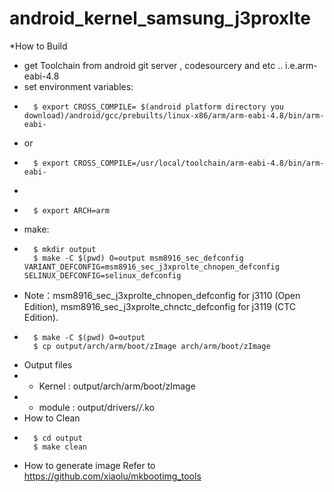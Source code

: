 # android_kernel_samsung_j3proxlte
*How to Build
*	get Toolchain from android git server , codesourcery and etc .. i.e.arm-eabi-4.8	
*	set environment variables:
*		$ export CROSS_COMPILE= $(android platform directory you download)/android/gcc/prebuilts/linux-x86/arm/arm-eabi-4.8/bin/arm-eabi-
*	or
*		$ export CROSS_COMPILE=/usr/local/toolchain/arm-eabi-4.8/bin/arm-eabi-
* 
*		$ export ARCH=arm
*	make:
*		$ mkdir output
		$ make -C $(pwd) O=output msm8916_sec_defconfig VARIANT_DEFCONFIG=msm8916_sec_j3xprolte_chnopen_defconfig SELINUX_DEFCONFIG=selinux_defconfig
 * Note：msm8916_sec_j3xprolte_chnopen_defconfig for j3110 (Open Edition), msm8916_sec_j3xprolte_chnctc_defconfig for j3119 (CTC Edition).
*		$ make -C $(pwd) O=output 
		$ cp output/arch/arm/boot/zImage arch/arm/boot/zImage
* Output files
*	- Kernel : output/arch/arm/boot/zImage
*	- module : output/drivers/*/*.ko
* How to Clean	
*		$ cd output
		$ make clean
* How to generate image
	Refer to https://github.com/xiaolu/mkbootimg_tools
